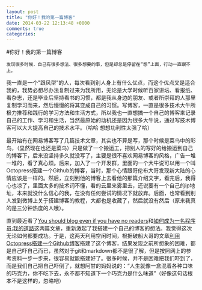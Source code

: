 ```yaml
---
layout: post
title: "你好！我的第一篇博客"
date: 2014-03-22 12:13:48 +0800
comments: true
categories: 
---
```


#你好！我的第一篇博客

    发现很多时候，自己有很多想法、很多想要的事，但是却总是停留在“想”上面，行动一直跟不上。
   
我一直是一个"跟风型"的人，每次看到别人身上有什么优点，而这个优点又是适合我的，我势必想尽办法复制过来为我所用，无论是大学时候听百家讲坛、看报纸、看杂志，还是毕业后坚持看书的习惯，都是我从身边的朋友、或者所崇拜的人那里复制学习而来，然后慢慢的将其变成自己的习惯。写博客，一直是很多技术大牛所极力推荐和践行的学习方法和生活方式，所以我也一直想搞一个自己的博客来记录自己的工作、学习和生活，当然最原始的动机还是因为很多大牛说，通过写技术博客可以大大提高自己的技术水平。（哈哈 想想功利性太强了哈）

最开始有在网易博客写了几篇技术文章，其实也不算是写，那个时候是菜鸟中的彩鸟，（显然现在也还是菜鸟）只是做了一个搬运工，把别人的写好的给搬运到自己的博客下，后来没坚持多久就没写了，主要是很不喜欢网易博客的风格，广告一堆一堆的，看了真心烦。后来，加入了一个开发群，里面的一个大牛说可以用一个叫Octopress搭建一个Github的博客，当时，那个心情跟哥伦布大哥发现新大陆的心情应该是一样的。然后，立刻到他的博客上去看他的那篇介绍文字，看完后，我得心也凉了，里面太多的技术词不懂，看的云里来雾里去，还说要有一个自己的ip地址，本来就没什么信心的我，在没有任何尝试的情况下就放弃。后面，也常看到别人发到微博上关于搭建博客的教程，大都也是收藏了，然后就没有然后（原来我真的是三分钟热度的人哦）。

直到最近看了[You should blog even if you have no readers](http://nathanmarz.com/blog/you-should-blog-even-if-you-have-no-readers.html)和[如何成为一名程序员:我的道路](http://www.vaikan.com/developer-road-the-list/)这两篇文章，重新激起了我搭建一个自己的博客的想法。我觉得这次无论如何都要成功。于是，这两天利用空闲时间，根据破船大哥的文章[利用Octopress搭建一个Github博客](http://beyondvincent.com/blog/2013/08/03/108-creating-a-github-blog-using-octopress/)搭建了这个博客，结果发现之前所想象的困难，都是自己吓自己而已，虽然对于git和markdown都不是很了解，但是按照网上的参考资料一步一步来，很容易就能搭建好了。很多时候，并不是困难把我们吓到了，而是我们自己把自己吓倒了，就想阿甘的妈妈说的：“人生就像一盒混着各种口味的巧克力，你不吃下去，永不都不知道下一个巧克力是什么味道”（好像这句话根本不是这样的，忽略吧）

